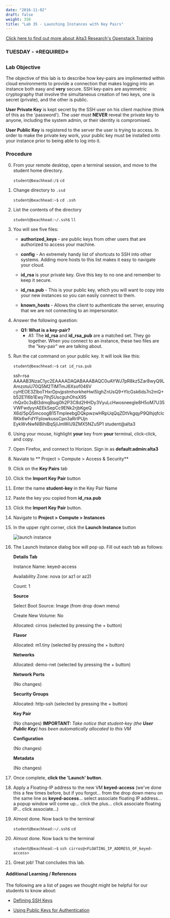 ```yaml
---
date: "2016-11-02"
draft: false
weight: 350
title: "Lab 35 - Launching Instances with Key Pairs"
---
```

[Click here to find out more about Alta3 Research's Openstack Training](https://alta3.com/courses/openstack)

### TUESDAY - &#x2B50;REQUIRED&#x2B50;

### Lab Objective
The objective of this lab is to describe how key-pairs are implimented within cloud environments to provide a connection that makes logging into an instance both easy and **very** secure. SSH key-pairs are asymmetric cryptography that involve the simultaneous creation of two keys, one is secret (private), and the other is public.

**User Private Key** is kept secret by the SSH user on his client machine (think of this as the 'password'). The user must **NEVER** reveal the private key to anyone, including the system admin, or their identity is compromised.

**User Public Key** is registered to the server the user is trying to access. In order to make the private key work, your public key must be installed onto your instance prior to being able to log into it.

### Procedure

0. From your remote desktop, open a terminal session, and move to the student home directory.

    `student@beachhead:/$` `cd`

0. Change directory to `.ssd`

    `student@beachhead:~$` `cd .ssh`

0. List the contents of the directory

    `student@beachhead:~/.ssh$` `ll`

0. You will see five files:

    - **authorized_keys** - are public keys from other users that are authorized to access your machine.  
    
    - **config** - An extremely handy list of shortcuts to SSH into other systems. Adding more hosts to this list makes it easy to navigate your cloud.
    
    - **id_rsa** is your private key. Give this key to no one and remember to keep it secure.
    
    - **id_rsa.pub** - This is your public key, which you will want to copy into your new instances so you can easily connect to them.
    
    - **known_hosts** - Allows the client to authenticate the server, ensuring that we are not connecting to an impersonator.
    
0. Answer the following question:

    - **Q1: What is a key-pair?**
      - A1: The **id_rsa** and **id_rsa_pub** are a matched set. They go together. When you connect to an instance, these two files are the "key-pair" we are talking about. 

0. Run the cat command on your public key. It will look like this:
    
    `student@beachhead:~$` `cat id_rsa.pub`

    >
    ssh-rsa AAAAB3NzaC1yc2EAAAADAQABAAABAQC0uAYWJ7pR8kz5Zar8wyQ9LAmzotuU70Q5M2TIMTmJ6Xsof046V
    cyHEOE3ZlboTHxrDpvjpstmhorkheHwl5IghZnUsQ9+YIcGsk6ds7n2mQ+b52E116b1Ewy7Ihj5UscguhOhsX95
    rhQx0c3sBl3dmqBsqj0h2P3C8d2HHDy3VyuLcHwosneegle8H5oM7U35VWFwdyyrAEEkSepCc9ENk2rjbKgeQ
    X6d/5pQ5mcoogB15TmpleebgDQkpwzwHRpUqQqZDtVkgqyP9QlhjqfclcRKk6wFdYFplowkussCpn3aRrlPUjn
    EykWvNwNIBihiBqSjIJmWiU9ZMX5NZu5P1 student@alta3

0. Using your mouse, highlight **your** key from **your** terminal, click-click, and copy.

0. Open Firefox, and connect to Horizon. Sign in as **default:admin:alta3**

0. Naviate to ** Project > Compute > Access & Security**

0. Click on the **Key Pairs** tab

0. Click the **Import Key Pair** button

0. Enter the name **student-key** in the Key Pair Name

0. Paste the key you copied from **id_rsa.pub**

0. Click the **Import Key Pair** button.

0. Navigate to **Project > Compute > Instances**

0. In the upper right corner, click the **Launch Instance** button 

    ![launch instance](https://alta3.com/labs/images/alta3_lab_create_VM_in_horizon.png)

0. The Launch Instance dialog box will pop up. Fill out each tab as follows:

    >
      **Details Tab**
    >
      Instance Name: keyed-access
    >
      Availability Zone: nova (or az1 or az2)
    >
      Count: 1
    >
      **Source**
    >
      Select Boot Source: Image (from drop down menu)
    >
      Create New Volume: No
    >
      Allocated: cirros (selected by pressing the + button)
    >
      **Flavor**
    >
      Allocated: m1.tiny (selected by pressing the + button)
    >
      **Networks**
    >
      Allocated: demo-net (selected by pressing the + button)
    >
      **Network Ports**
    >
      (No changes)
    >
      **Security Groups**
    >
      Allocated: http-ssh (selected by pressing the + button)
    >
      **Key Pair**
    >
      (No changes) **IMPORTANT:** *Take notice that student-key (the **User Public Key**) has been automatically allocated to this VM* 
    >
      **Configuration**
    >
      (No changes)
    >
      **Metadata**
    >
    (No changes)
    >
    
0. Once complete, **click the 'Launch' button**. 

0. Apply a Floating-IP address to the new VM **keyed-access** (we've done this a few times before, but if you forgot... from the drop down menu on the same line as **keyed-access**... select associate floating IP address... a popup window will come up... click the plus... click associate floating IP... click associate...)

0. Almost done. Now back to the terminal

    `student@beachhead:~/.ssh$` `cd`

0. Almost done. Now back to the terminal

    `student@beachhead:~$` `ssh cirros@<FLOATING_IP_ADDRESS_OF_keyed-access>`

0. Great job! That concludes this lab.

#### Additional Learning / References

The following are a list of pages we thought might be helpful for our students to know about:

* [Defining SSH Keys](https://winscp.net/eng/docs/ssh_keys)

* [Using Public Keys for Authentication](https://winscp.net/eng/docs/public_key)
